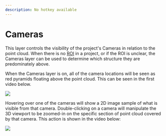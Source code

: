 ```yaml
---
description: No hotkey available
---
```


# Cameras

This layer controls the visibility of the project's Cameras in relation to the point cloud. When there is no [ROI](region-of-interest.md) in a project, or if the ROI is unclear, the Cameras layer can be used to determine which structure they are predominately above.

When the Cameras layer is on, all of the camera locations will be seen as red pyramids floating above the point cloud. This can be seen in the first video below.

![](../.gitbook/assets/cameras.gif)

Hovering over one of the cameras will show a 2D image sample of what is visible from that camera. Double-clicking on a camera will manipulate the 3D viewport to be zoomed-in on the specific section of point cloud covered by that camera. This action is shown in the video below:

![](../.gitbook/assets/cam-ortho.gif)

